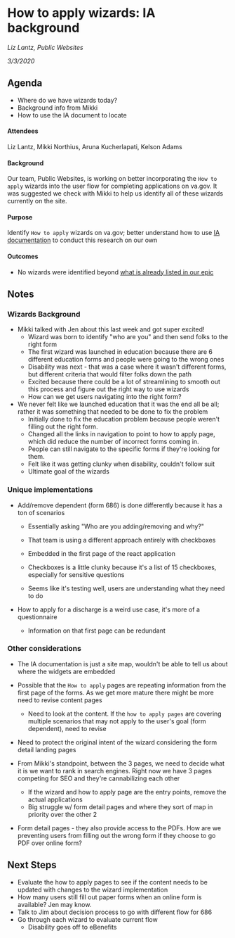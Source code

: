 # How to apply wizards: IA background

*Liz Lantz, Public Websites*

*3/3/2020*

## Agenda

- Where do we have wizards today?
- Background info from Mikki
- How to use the IA document to locate

#### Attendees

Liz Lantz, Mikki Northius, Aruna Kucherlapati, Kelson Adams

#### Background

Our team, Public Websites, is working on better incorporating the `How to apply` wizards into the user flow for completing applications on va.gov.  It was suggested we check with Mikki to help us identify all of these wizards currently on the site. 

#### Purpose

Identify `How to apply` wizards on va.gov; better understand how to use [IA documentation](https://app.moqups.com/Rnc4BDEKrA/view/page/abd763ecc) to conduct this research on our own

#### Outcomes

- No wizards were identified beyond [what is already listed in our epic](https://github.com/department-of-veterans-affairs/va.gov-team/issues/6315)

## Notes

### Wizards Background

- Mikki talked with Jen about this last week and got super excited!
  - Wizard was born to identify "who are you" and then send folks to the right form
  - The first wizard was launched in education because there are 6 different education forms and people were going to the wrong ones
  - Disability was next - that was a case where it wasn't different forms, but different criteria that would filter folks down the path
  - Excited because there could be a lot of streamlining to smooth out this process and figure out the right way to use wizards
  - How can we get users navigating into the right form?
- We never felt like we launched education that it was the end all be all; rather it was something that needed to be done to fix the problem
  - Initially done to fix the education problem because people weren't filling out the right form.
  - Changed all the links in navigation to point to how to apply page, which did reduce the number of incorrect forms coming in.
  - People can still navigate to the specific forms if they're looking for them.
  - Felt like it was getting clunky when disability, couldn't follow suit
  - Ultimate goal of the wizards 

### Unique implementations

- Add/remove dependent (form 686) is done differently because it has a ton of scenarios 

  - Essentially asking "Who are you adding/removing and why?"  

  - That team is using a different approach entirely with checkboxes

  - Embedded in the first page of the react application

  - Checkboxes is a little clunky because it's a list of 15 checkboxes, especially for sensitive questions

  - Seems like it's testing well, users are understanding what they need to do

    

- How to apply for a discharge is a weird use case, it's more of a questionnaire

  - Information on that first page can be redundant

### Other considerations

- The IA documentation is just a site map, wouldn't be able to tell us about where the widgets are embedded

- Possible that the `How to apply` pages are repeating information from the first page of the forms. As we get more mature there might be more need to revise content pages

  - Need to look at the content. If the `how to apply pages` are covering multiple scenarios that may not apply to the user's goal (form dependent), need to revise

- Need to protect the original intent of the wizard considering the form detail landing pages

- From Mikki's standpoint, between the 3 pages, we need to decide what it is we want to rank in search engines. Right now we have 3 pages competing for SEO and they're cannabilizing each other

  - If the wizard and how to apply page are the entry points, remove the actual applications
  - Big struggle w/ form detail pages and where they sort of map in priority over the other 2

- Form detail pages - they also provide access to the PDFs.  How are we preventing users from filling out the wrong form if they choose to go PDF over online form?

   

## Next Steps

- Evaluate the how to apply pages to see if the content needs to be updated with changes to the wizard implementation
- How many users still fill out paper forms when an online form is available?  Jen may know.
- Talk to Jim about decision process to go with different flow for 686
- Go through each wizard to evaluate current flow
  - Disability goes off to eBenefits
